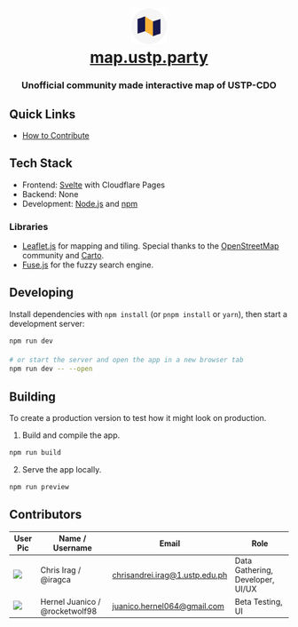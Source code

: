 <h1 align="center">
    <img src="/static/favicon.png">
    <a href="https://map.ustp.party">
        <div align="center">map.ustp.party</div>
    </a>
</h1>
<h3 align="center" >Unofficial community made interactive map of USTP-CDO</h3>

## Quick Links

- [How to Contribute](/.github/CONTRIBUTING.md)

## Tech Stack

- Frontend: [Svelte](https://svelte.dev/) with Cloudflare Pages
- Backend: None
- Development: [Node.js](https://github.com/nvm-sh/nvm) and [npm](https://www.npmjs.com/)

### Libraries

- [Leaflet.js](https://leafletjs.com/) for mapping and tiling. Special thanks to the [OpenStreetMap](https://www.openstreetmap.org/) community and [Carto](https://carto.com/).
- [Fuse.js](https://www.fusejs.io/) for the fuzzy search engine.

## Developing

Install dependencies with `npm install` (or `pnpm install` or `yarn`), then start a development server:

```bash
npm run dev

# or start the server and open the app in a new browser tab
npm run dev -- --open
```

## Building

To create a production version to test how it might look on production.

1. Build and compile the app.

```bash
npm run build
```

2. Serve the app locally.

```bash
npm run preview
```

## Contributors

| User Pic                                                                     | Name / Username                | Email                          | Role                             |
| ---------------------------------------------------------------------------- | ------------------------------ | ------------------------------ | -------------------------------- |
| <img src="https://avatars.githubusercontent.com/u/187070330?v=4" width="40"> | Chris Irag / @iragca           | chrisandrei.irag@1.ustp.edu.ph | Data Gathering, Developer, UI/UX |
| <img src="https://avatars.githubusercontent.com/u/117415481?v=4" width="40"> | Hernel Juanico / @rocketwolf98 | juanico.hernel064@gmail.com | Beta Testing, UI                 |
